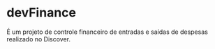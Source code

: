 # devFinance
É um projeto de controle financeiro de entradas e saídas de despesas realizado no Discover. 

